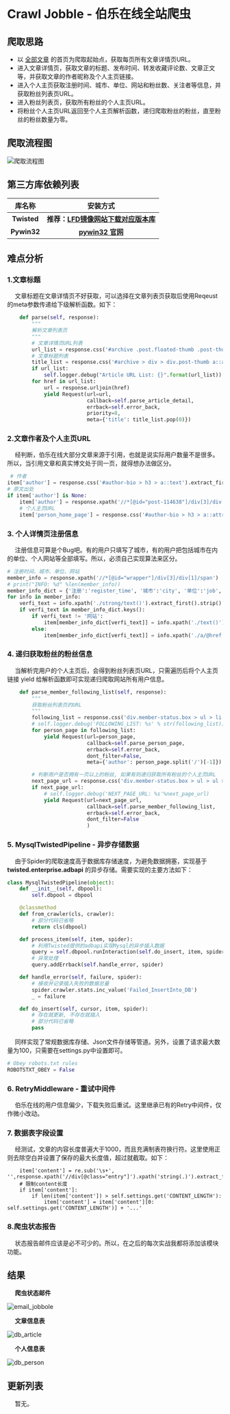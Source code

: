 #  Crawl Jobble - 伯乐在线全站爬虫

## 爬取思路
- 以 [全部文章](http://blog.jobbole.com/all-posts/) 的首页为爬取起始点，获取每页所有文章详情页URL。
- 进入文章详情页，获取文章的标题、发布时间、转发收藏评论数、文章正文等，并获取文章的作者昵称及个人主页链接。
- 进入个人主页获取注册时间、城市、单位、网站和粉丝数、关注者等信息，并获取粉丝列表页URL。
- 进入粉丝列表页，获取所有粉丝的个人主页URL。
- 将粉丝个人主页URL返回至个人主页解析函数，递归爬取粉丝的粉丝，直至粉丝的粉丝数量为零。

## 爬取流程图

![爬取流程图](https://github.com/Northxw/Crawl_Jobbole/blob/master/jobbole/utils/%E6%B5%81%E7%A8%8B%E5%9B%BE.png)

## 第三方库依赖列表
库名称 | 安装方式
:---:|:---:
<b>Twisted</b> | <b>推荐：[LFD镜像网站下载对应版本库](https://www.lfd.uci.edu/~gohlke/pythonlibs/)</b>
<b>Pywin32</b> | <b>[pywin32 官网](https://sourceforge.net/projects/pywin32/files/pywin32/Build%20221/)

## 难点分析
### 1.文章标题
&emsp; 文章标题在文章详情页不好获取，可以选择在文章列表页获取后使用Reqeust的meta参数传递给下级解析函数。如下：
```Python
    def parse(self, response):
        """
        解析文章列表页
        """
        # 文章详情页URL列表
        url_list = response.css('#archive .post.floated-thumb .post-thumb a::attr(href)').extract()
        # 文章标题列表
        title_list = response.css('#archive > div > div.post-thumb a::attr(title)').extract()
        if url_list:
            self.logger.debug("Article URL List: {}".format(url_list))
        for href in url_list:
            url = response.urljoin(href)
            yield Request(url=url,
                          callback=self.parse_article_detail,
                          errback=self.error_back,
                          priority=8,
                          meta={'title': title_list.pop(0)})
```

### 2.文章作者及个人主页URL
&emsp; 经判断，伯乐在线大部分文章来源于引用，也就是说实际用户数量不是很多。所以，当引用文章和真实博文处于同一页，就得想办法做区分。
```Python
 # 作者
item['author'] = response.css('#author-bio > h3 > a::text').extract_first()
# 原文出处
if item['author'] is None:
    item['author'] = response.xpath('//*[@id="post-114638"]/div[3]/div[2]/a[1]/text()').extract_first('unknown')
    # 个人主页URL
    item['person_home_page'] = response.css('#author-bio > h3 > a::attr(href)').extract_first('unknown')
```

### 3. 个人详情页注册信息
&emsp; 注册信息可算是个Bug吧。有的用户只填写了城市，有的用户把包括城市在内的单位、个人网站等全部填写。所以，必须自己实现算法来区分。
```Python
# 注册时间、城市、单位、网站
member_info = response.xpath('//*[@id="wrapper"]/div[3]/div[1]/span')
# print("INFO: %d" %len(member_info))
member_info_dict = {'注册':'register_time', '城市':'city', '单位':'job', '网站':'website'}
for info in member_info:
    verfi_text = info.xpath('./strong/text()').extract_first().strip()
    if verfi_text in member_info_dict.keys():
        if verfi_text != '网站':
            item[member_info_dict[verfi_text]] = info.xpath('./text()').extract_first().strip().replace('：','')
        else:
            item[member_info_dict[verfi_text]] = info.xpath('./a/@href').extract_first()
```

### 4. 递归获取粉丝的粉丝信息
&emsp; 当解析完用户的个人主页后，会得到粉丝列表页URL，只需遍历后将个人主页链接 yield 给解析函数即可实现递归爬取网站所有用户信息。
```Python
    def parse_member_following_list(self, response):
        """
        获取粉丝列表页的URL
        """
        following_list = response.css('div.member-status.box > ul > li > div.follow-icon > a::attr(href)').extract()
        # self.logger.debug('FOLLOWING_LIST: %s' % str(following_list))
        for person_page in following_list:
            yield Request(url=person_page,
                          callback=self.parse_person_page,
                          errback=self.error_back,
                          dont_filter=False,
                          meta={'author': person_page.split('/')[-1]})   # 从个人主页的URL中获取用户名称

        # 判断用户是否拥有一页以上的粉丝, 如果有则递归获取所有粉丝的个人主页URL
        next_page_url = response.css('div.member-status.box > ul > ul > a::attr(href)').extract_first()
        if next_page_url:
            # self.logger.debug('NEXT_PAGE_URL: %s'%next_page_url)
            yield Request(url=next_page_url,
                          callback=self.parse_member_following_list,
                          errback=self.error_back,
                          dont_filter=False
                          )
```

### 5. MysqlTwistedPipeline - 异步存储数据
&emsp; 由于Spider的爬取速度高于数据库存储速度，为避免数据拥塞，实现基于 **twisted.enterprise.adbapi** 的异步存储。需要实现的主要方法如下：
```Python
class MysqlTwistedPipeline(object):
    def __init__(self, dbpool):
        self.dbpool = dbpool

    @classmethod
    def from_crawler(cls, crawler):
        # 部分代码已省略
        return cls(dbpool)

    def process_item(self, item, spider):
        # 利用Twisted提供的adbapi实现Mysql的异步插入数据
        query = self.dbpool.runInteraction(self.do_insert, item, spider)
        # 异常处理
        query.addErrback(self.handle_error, spider)

    def handle_error(self, failure, spider):
        # 接收并记录插入失败的数据总量
        spider.crawler.stats.inc_value('Failed_InsertInto_DB')
        _ = failure

    def do_insert(self, cursor, item, spider):
        # 存在就更新, 不存在就插入
        # 部分代码已省略
        pass
```
&emsp; 同样实现了常规数据库存储、Json文件存储等管道。另外，设置了请求最大数量为100，只需要在settings.py中设置即可。
```Python
# Obey robots.txt rules
ROBOTSTXT_OBEY = False
```

### 6. RetryMiddleware - 重试中间件
&emsp; 伯乐在线的用户信息偏少，下载失败后重试。这里继承已有的Retry中间件，仅作微小改动。

### 7. 数据表字段设置
&emsp; 经测试，文章的内容长度普遍大于1000，而且充满制表符换行符。这里使用正则去除空白并设置了保存的最大长度值，超过就截取。如下：
```
    item['content'] = re.sub('\s+', '',response.xpath('//div[@class="entry"]').xpath('string(.)').extract_first().strip())
    # 限制content长度
    if item['content']:
        if len(item['content']) > self.settings.get('CONTENT_LENGTH'):
            item['content'] = item['content'][0: self.settings.get('CONTENT_LENGTH')] + '...'
```

### 8.爬虫状态报告
&emsp; 状态报告邮件应该是必不可少的。所以，在之后的每次实战我都将添加该模块功能。

## 结果

&emsp; **爬虫状态邮件**

![email_jobbole](https://github.com/Northxw/Crawl_Jobbole/blob/master/jobbole/utils/email_jobbole.png)

&emsp; **文章信息表**

![db_article](https://github.com/Northxw/Crawl_Jobbole/blob/master/jobbole/utils/db_article.png)

&emsp; **个人信息表**

![db_person](https://github.com/Northxw/Crawl_Jobbole/blob/master/jobbole/utils/db_person.png)

## 更新列表
&emsp; 暂无。
